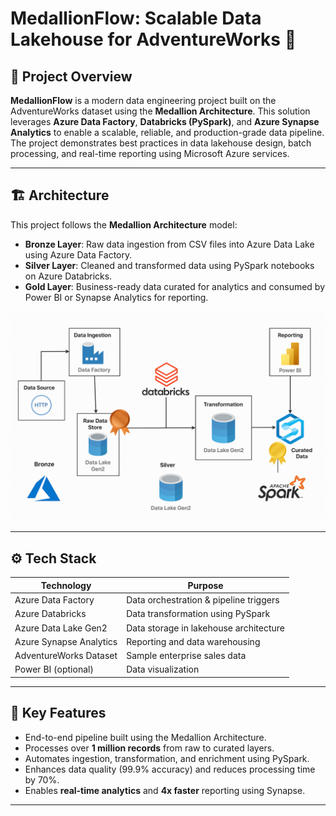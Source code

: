 # MedallionFlow: Scalable Data Lakehouse for AdventureWorks 🚀

## 📌 Project Overview

**MedallionFlow** is a modern data engineering project built on the AdventureWorks dataset using the **Medallion Architecture**. This solution leverages **Azure Data Factory**, **Databricks (PySpark)**, and **Azure Synapse Analytics** to enable a scalable, reliable, and production-grade data pipeline. The project demonstrates best practices in data lakehouse design, batch processing, and real-time reporting using Microsoft Azure services.

---

## 🏗️ Architecture

This project follows the **Medallion Architecture** model:
- **Bronze Layer**: Raw data ingestion from CSV files into Azure Data Lake using Azure Data Factory.
- **Silver Layer**: Cleaned and transformed data using PySpark notebooks on Azure Databricks.
- **Gold Layer**: Business-ready data curated for analytics and consumed by Power BI or Synapse Analytics for reporting.

<img src="projectarchitecture.png">

---

## ⚙️ Tech Stack

| Technology             | Purpose                               |
|------------------------|----------------------------------------|
| Azure Data Factory     | Data orchestration & pipeline triggers |
| Azure Databricks       | Data transformation using PySpark      |
| Azure Data Lake Gen2   | Data storage in lakehouse architecture |
| Azure Synapse Analytics| Reporting and data warehousing         |
| AdventureWorks Dataset | Sample enterprise sales data           |
| Power BI (optional)    | Data visualization                     |

---

## 🚀 Key Features

- End-to-end pipeline built using the Medallion Architecture.
- Processes over **1 million records** from raw to curated layers.
- Automates ingestion, transformation, and enrichment using PySpark.
- Enhances data quality (99.9% accuracy) and reduces processing time by 70%.
- Enables **real-time analytics** and **4x faster** reporting using Synapse.

---

